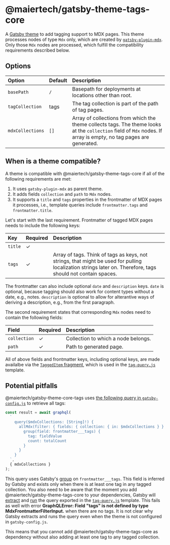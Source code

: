 # @maiertech/gatsby-theme-tags-core

A [Gatsby theme](https://www.gatsbyjs.com/docs/themes/what-are-gatsby-themes/)
to add tagging support to MDX pages. This theme processes nodes of type `Mdx`
only, which are created by
[`gatsby-plugin-mdx`](https://github.com/gatsbyjs/gatsby/tree/master/packages/gatsby-plugin-mdx).
Only those `Mdx` nodes are processed, which fulfill the compatibility
requirements described below.

## Options

| Option           | Default | Description                                                                                                                                                       |
| :--------------- | :------ | :---------------------------------------------------------------------------------------------------------------------------------------------------------------- |
| `basePath`       | `/`     | Basepath for deployments at locations other than root.                                                                                                            |
| `tagCollection`  | tags    | The tag collection is part of the path of tag pages.                                                                                                              |
| `mdxCollections` | `[]`    | Array of collections from which the theme collects tags. The theme looks at the `collection` field of `Mdx` nodes. If array is empty, no tag pages are generated. |

## When is a theme compatible?

A theme is compatible with @maiertech/gatsby-theme-tags-core if all of the
following requirements are met:

1. It uses `gatsby-plugin-mdx` as parent theme.
1. It adds fields `collection` and `path` to `Mdx` nodes.
1. It supports a `title` and `tags` properties in the frontmatter of MDX pages
   it processes, i.e., template queries include `frontmatter.tags` and
   `frontmatter.title`.

Let's start with the last requirement. Frontmatter of tagged MDX pages needs to
include the following keys:

| Key     | Required | Description                                                                                                                                                 |
| :------ | :------- | :---------------------------------------------------------------------------------------------------------------------------------------------------------- |
| `title` | ✓        |                                                                                                                                                             |
| `tags`  | ✓        | Array of tags. Think of tags as keys, not strings, that might be used for pulling localization strings later on. Therefore, tags should not contain spaces. |

The frontmatter can also include optional `date` and `description` keys. `date`
is optional, because tagging should also work for content types without a date,
e.g., notes. `description` is optional to allow for alterantive ways of deriving
a description, e.g., from the first paragraph.

The second requirement states that corresponding `Mdx` nodes need to contain the
following fields:

| Field        | Required | Description                         |
| :----------- | :------- | :---------------------------------- |
| `collection` | ✓        | Collection to which a node belongs. |
| `path`       | ✓        | Path to generated page.             |

All of above fields and frontmatter keys, including optional keys, are made
availalbe via the
[`TaggedItem` fragment](https://github.com/maiertech/gatsby-themes/blob/master/packages/gatsby-theme-tags-core/src/tagged-item-fragment.js),
which is used in the
[`tag-query.js`](https://github.com/maiertech/gatsby-themes/blob/master/packages/gatsby-theme-tags-core/src/templates/tag-query.js)
template.

## Potential pitfalls

@maiertech/gatsby-theme-core-tags uses
[the following query in `gatsby-config.js`](https://github.com/maiertech/gatsby-themes/blob/master/packages/gatsby-theme-tags-core/gatsby-node.js#L18-L30)
to retrieve all tags:

```js
const result = await graphql(
  `
    query($mdxCollections: [String]!) {
      allMdx(filter: { fields: { collection: { in: $mdxCollections } } }) {
        group(field: frontmatter___tags) {
          tag: fieldValue
          count: totalCount
        }
      }
    }
  `,
  { mdxCollections }
);
```

This query uses Gatsby's
[group](https://www.gatsbyjs.com/docs/graphql-reference/#group) on
`frontmatter___tags`. This field is inferred by Gatsby and exists only when
there is at least one tag in any tagged collection. You also need to be aware
that the moment you add @maiertech/gatsby-theme-tags-core to your dependencies,
Gatsby will [extract](https://www.gatsbyjs.com/docs/query-extraction/) and
[run](https://www.gatsbyjs.com/docs/query-execution/#query-execution) the query
exported in the
[`tag-query.js`](https://github.com/maiertech/gatsby-themes/blob/master/packages/gatsby-theme-tags-core/src/templates/tag-query.js)
template. This fails as well with error **GraphQLError: Field "tags" is not
defined by type MdxFrontmatterFilterInput.** when there are no tags. It is not
clear why Gatsby extracts and runs the query even when the theme is not
configured in `gatsby-config.js`.

This means that you cannot add @maiertech/gatsby-theme-tags-core as dependency
without also adding at least one tag to any tagged collection.
